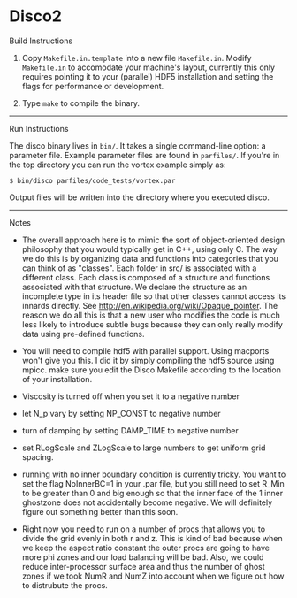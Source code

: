 Disco2
======

Build Instructions

1) Copy `Makefile.in.template` into a new file `Makefile.in`.  Modify `Makefile.in` to accomodate your machine's layout, currently this only requires pointing it to your (parallel) HDF5 installation and setting the flags for performance or development.

2) Type `make` to compile the binary.

---

Run Instructions

The disco binary lives in `bin/`.  It takes a single command-line option: a parameter file.  Example parameter files are found in `parfiles/`.  If you're in the top directory you can run the vortex example simply as:
```
$ bin/disco parfiles/code_tests/vortex.par
```
Output files will be written into the directory where you executed disco.

---

Notes

* The overall approach here is to mimic the sort of object-oriented design philosophy that you would typically get in C++, using only C. The way we do this is by organizing data and functions into categories that you can think of as "classes". Each folder in src/ is associated with a different class. Each class is composed of a structure and functions associated with that structure. We declare the structure as an incomplete type in its header file so that other classes cannot access its innards directly. See http://en.wikipedia.org/wiki/Opaque_pointer. The reason we do all this is that a new user who modifies the code is much less likely to introduce subtle bugs because they can only really modify data using pre-defined functions.

* You will need to compile hdf5 with parallel support. Using macports won't give you this. I did it by simply compiling the hdf5 source using mpicc. make sure you edit the Disco Makefile according to the location of your installation.

* Viscosity is turned off when you set it to a negative number

* let N_p vary by setting NP_CONST to negative number

* turn of damping by setting DAMP_TIME to negative number

* set RLogScale and ZLogScale to large numbers to get uniform grid spacing.

* running with no inner boundary condition is currently tricky. You want to set the flag NoInnerBC=1 in your .par file, but you still need to set R_Min to be greater than 0 and big enough so that the inner face of the 1 inner ghostzone does not accidentally become negative. We will definitely figure out something better than this soon.

* Right now you need to run on a number of procs that allows you to divide the grid evenly in both r and z. This is kind of bad because when we keep the aspect ratio constant the outer procs are going to have more phi zones and our load balancing will be bad. Also, we could reduce inter-processor surface area and thus the number of ghost zones if we took NumR and NumZ into account when we figure out how to distrubute the procs. 
